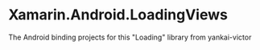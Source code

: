 # Xamarin.Android.LoadingViews
The Android binding projects for this "Loading" library from yankai-victor
